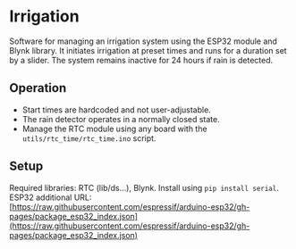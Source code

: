 # Irrigation
Software for managing an irrigation system using the ESP32 module and Blynk library. It initiates irrigation at preset times and runs for a duration set by a slider. The system remains inactive for 24 hours if rain is detected.

## Operation
- Start times are hardcoded and not user-adjustable.
- The rain detector operates in a normally closed state.
- Manage the RTC module using any board with the `utils/rtc_time/rtc_time.ino` script.

## Setup
Required libraries: RTC (lib/ds...), Blynk. Install using `pip install serial`.  
ESP32 additional URL: [https://raw.githubusercontent.com/espressif/arduino-esp32/gh-pages/package_esp32_index.json](https://raw.githubusercontent.com/espressif/arduino-esp32/gh-pages/package_esp32_index.json)
